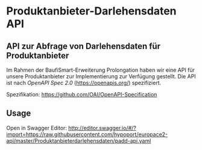 # Produktanbieter-Darlehensdaten API
## API zur Abfrage von Darlehensdaten für Produktanbieter

Im Rahmen der BaufiSmart-Erweiterung Prolongation haben wir eine API für unsere Produktanbieter zur Implementierung zur Verfügung gestellt. 
Die API ist nach *OpenAPI Spec 2.0* (https://openapis.org/) spezifiziert.

Spezifikation: https://github.com/OAI/OpenAPI-Specification


## Usage

Open in Swagger Editor: 
http://editor.swagger.io/#/?import=https://raw.githubusercontent.com/hypoport/europace2-api/master/Produktanbieterdarlehensdaten/padd-api.yaml